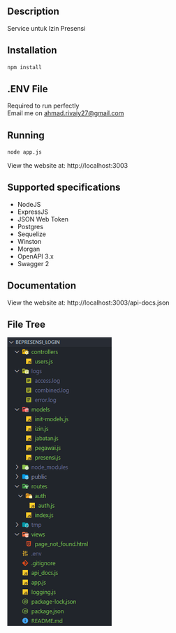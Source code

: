 ## Description
Service untuk Izin Presensi

## Installation

```bash
npm install
```

## .ENV File
Required to run perfectly </br>
Email me on ahmad.rivaiy27@gmail.com

## Running

```bash
node app.js
```

View the website at: http://localhost:3003

## Supported specifications
- NodeJS
- ExpressJS
- JSON Web Token
- Postgres
- Sequelize
- Winston
- Morgan
- OpenAPI 3.x
- Swagger 2

## Documentation

View the website at: http://localhost:3003/api-docs.json

## File Tree

![Alt text](public/file-tree.PNG?raw=true "Title")

